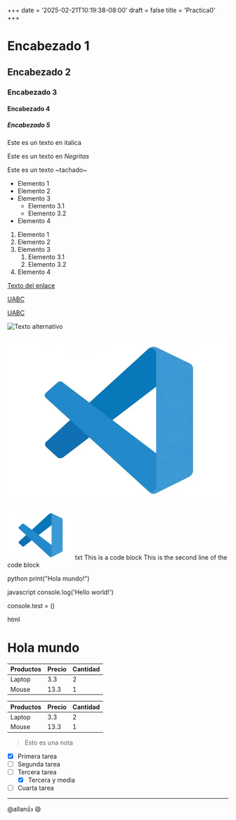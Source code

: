 +++
date = '2025-02-21T10:19:38-08:00'
draft = false
title = 'Practica0'
+++

<!-- Los comentarios se hacen de esta manera -->
<!-- Encabezados depende el numero de # es el numero de encabezados-->
# Encabezado 1

## Encabezado 2

### Encabezado 3

#### Encabezado 4

##### Encabezado 5

<!-- como hacer el tipo de letra, ejemplo italicas-->
Este es un texto en italica
<!-- Tambien se puede con guin bajo -->
<!-- como hacer negritas -->
Este es un texto en *Negritas*
<!-- tambien se puede con doble guion bajo -->

<!-- como tachar -->
Este es un texto ~tachado~
<!-- como hacer listas -->
* Elemento 1
* Elemento 2
* Elemento 3 <!--Para hacer los subtemas es con tab -->
  * Elemento 3.1
  * Elemento 3.2
* Elemento 4
  
<!-- Como hacer listas ordenadas -->
1. Elemento 1
1. Elemento 2
1. Elemento 3
   1. Elemento 3.1
   1. Elemento 3.2
1. Elemento 4

<!-- Enlaces -->
[Texto del enlace](http://www.google.com
"Texto del tooltip")

[UABC](http://www.uabc.mx)

[UABC](http://www.uabc.mx
"Sitio universitario")

<!-- Imagenes -->
![Texto alternativo](https://imgs.search.brave.com/Q8GmreufhSz-icEVaO3Gbb3JwALvCkuKrC5Ijrzqbeo/rs:fit:860:0:0:0/g:ce/aHR0cHM6Ly9zdGF0/aWMubmF0aW9uYWxn/ZW9ncmFwaGljLmVz/L2ZpbGVzL3N0eWxl/cy9pbWFnZV8zMjAw/L3B1YmxpYy83NTU1/Mi5uZ3N2ZXJzaW9u/LjE0MjIyODU1NTMz/NjAud2VicD93PTE2/MDAmaD0xMDY3)

[![Escudo de UABC](./images/code.png)](http://www.uabc.mx "Sitio universitario")

<img src="./images/code.png" alt="uabc image" width="150" height="auto">
<!-- Bloques de codigo -->
txt
This is a code block
This is the second line of the code block


python
print("Hola mundo!")


javascript
console.log('Hello world!')

console.test = ()


html
<h1>Hola mundo</h1>


<!-- como hacer tablas -->
 | Productos | Precio | Cantidad |
 | - | - | - |
 | Laptop | 3.3| 2 |
 | Mouse | 13.3 | 1 |

<!-- Manera limpia -->
| Productos | Precio | Cantidad |
| --------- | ------ | -------- |
| Laptop    | 3.3    | 2        |
| Mouse     | 13.3   | 1        |

<!-- Notas -->
> Esto es una nota

<!-- Tareas -->
* [x] Primera tarea
* [ ] Segunda tarea
* [ ] Tercera tarea
  * [x] Tercera y media
* [ ] Cuarta tarea

<!-- Divisores horizontales -->
***  
<!-- Menciones -->
@allan:+1: :smile:
